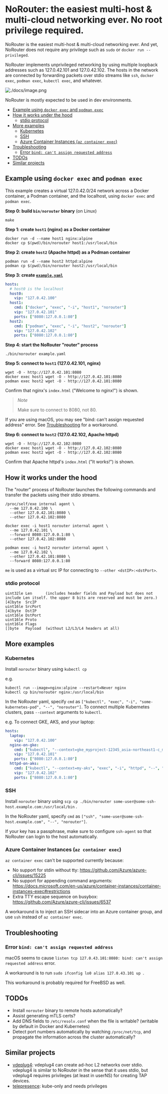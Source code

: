 # NoRouter: the easiest multi-host & multi-cloud networking ever. No root privilege required.

NoRouter is the easiest multi-host & multi-cloud networking ever. And yet, NoRouter does not require any privilege such as `sudo` or `docker run --privileged`.

NoRouter implements unprivileged networking by using multiple loopback addresses such as 127.0.42.101 and 127.0.42.102.
The hosts in the network are connected by forwarding packets over stdio streams like `ssh`, `docker exec`, `podman exec`, `kubectl exec`, and whatever.

![./docs/image.png](./docs/image.png)


NoRouter is mostly expected to be used in dev environments.

<!-- START doctoc generated TOC please keep comment here to allow auto update -->
<!-- DON'T EDIT THIS SECTION, INSTEAD RE-RUN doctoc TO UPDATE -->


- [Example using `docker exec` and `podman exec`](#example-using-docker-exec-and-podman-exec)
- [How it works under the hood](#how-it-works-under-the-hood)
  - [stdio protocol](#stdio-protocol)
- [More examples](#more-examples)
  - [Kubernetes](#kubernetes)
  - [SSH](#ssh)
  - [Azure Container Instances (`az container exec`)](#azure-container-instances-az-container-exec)
- [Troubleshooting](#troubleshooting)
  - [Error `bind: can't assign requested address`](#error-bind-cant-assign-requested-address)
- [TODOs](#todos)
- [Similar projects](#similar-projects)

<!-- END doctoc generated TOC please keep comment here to allow auto update -->

## Example using `docker exec` and `podman exec`

This example creates a virtual 127.0.42.0/24 network across a Docker container, a Podman container, and the localhost, using `docker exec` and `podman exec`.

**Step 0: build `bin/norouter` binary** (on Linux)

```console
make
```

**Step 1: create `host1` (nginx) as a Docker container**
```console
docker run -d --name host1 nginx:alpine
docker cp $(pwd)/bin/norouter host1:/usr/local/bin
```

**Step 2: create `host2` (Apache httpd) as a Podman container**
```console
podman run -d --name host2 httpd:alpine
podman cp $(pwd)/bin/norouter host2:/usr/local/bin
```

**Step 3: create [`example.yaml`](./example.yaml)**

```yaml
hosts:
  # host0 is the localhost
  host0:
    vip: "127.0.42.100"
  host1:
    cmd: ["docker", "exec", "-i", "host1", "norouter"]
    vip: "127.0.42.101"
    ports: ["8080:127.0.0.1:80"]
  host2:
    cmd: ["podman", "exec", "-i", "host2", "norouter"]
    vip: "127.0.42.102"
    ports: ["8080:127.0.0.1:80"]
```

**Step 4: start the NoRouter "router" process**

```console
./bin/norouter example.yaml
```

**Step 5: connect to `host1` (127.0.42.101, nginx)**

```console
wget -O - http://127.0.42.101:8080
docker exec host1 wget -O - http://127.0.42.101:8080
podman exec host2 wget -O - http://127.0.42.101:8080
```

Confirm that nginx's `index.html` ("Welcome to nginx!") is shown.

> *Note*
>
> Make sure to connect to 8080, not 80.

If you are using macOS, you may see "bind: can't assign requested address" error.
See [Troubleshooting](#troubleshooting) for a workaround.

**Step 6: connect to `host2` (127.0.42.102, Apache httpd)**

```console
wget -O - http://127.0.42.102:8080
docker exec host1 wget -O - http://127.0.42.102:8080
podman exec host2 wget -O - http://127.0.42.102:8080
```

Confirm that Apache httpd's `index.html` ("It works!") is shown.

## How it works under the hood

The "router" process of NoRouter launches the following commands and transfer the packets using their stdio streams.

```
/proc/self/exe internal agent \
  --me 127.0.42.100 \
  --other 127.0.42.101:8080 \
  --other 127.0.42.102:8080
```

```
docker exec -i host1 norouter internal agent \
  --me 127.0.42.101 \
  --forward 8080:127.0.0.1:80 \
  --other 127.0.42.102:8080
```

```
podman exec -i host2 norouter internal agent \
  --me 127.0.42.102 \
  --other 127.0.42.101:8080 \
  --forward 8080:127.0.0.1:80
```

`me` is used as a virtual src IP for connecting to `--other <dstIP>:<dstPort>`.

### stdio protocol

```
uint32le Len      (includes header fields and Payload but does not include Len itself. the upper 8 bits are reserved and must be zero.)
[4]byte  SrcIP
uint16le SrcPort
[4]byte  DstIP
uint16le DstPort
uint16le Proto
uint16le Flags
[]byte   Payload  (without L2/L3/L4 headers at all)
```

## More examples

### Kubernetes

Install `norouter` binary using `kubectl cp`

e.g.
```
kubectl run --image=nginx:alpine --restart=Never nginx
kubectl cp bin/norouter nginx:/usr/local/bin
```

In the NoRouter yaml, specify `cmd` as `["kubectl", "exec", "-i", "some-kubernetes-pod", "--", "norouter"]`.
To connect multiple Kubernetes clusters, pass `--context` arguments to `kubectl`.

e.g. To connect GKE, AKS, and your laptop:

```yaml
hosts:
  laptop:
    vip: "127.0.42.100"
  nginx-on-gke:
    cmd: ["kubectl", "--context=gke_myproject-12345_asia-northeast1-c_my-gke", "exec", "-i", "nginx", "--", "norouter"]
    vip: "127.0.42.101"
    ports: ["8080:127.0.0.1:80"]
  httpd-on-aks:
    cmd: ["kubectl", "--context=my-aks", "exec", "-i", "httpd", "--", "norouter"]
    vip: "127.0.42.102"
    ports: ["8080:127.0.0.1:80"]
```

### SSH

Install `norouter` binary using `scp cp ./bin/norouter some-user@some-ssh-host.example.com:/usr/local/bin` .

In the NoRouter yaml, specify `cmd` as `["ssh", "some-user@some-ssh-host.example.com", "--", "norouter"]`.

If your key has a passphrase, make sure to configure `ssh-agent` so that NoRouter can login to the host automatically.

### Azure Container Instances (`az container exec`)

`az container exec` can't be supported currently because:
- No support for stdin without tty: https://github.com/Azure/azure-cli/issues/15225
- No support for appending command arguments: https://docs.microsoft.com/en-us/azure/container-instances/container-instances-exec#restrictions
- Extra TTY escape sequence on busybox: https://github.com/Azure/azure-cli/issues/6537

A workaround is to inject an SSH sidecar into an Azure container group, and use `ssh` instead of `az container exec`.

## Troubleshooting

### Error `bind: can't assign requested address`
macOS seems to cause `listen tcp 127.0.43.101:8080: bind: can't assign requested address` error.

A workaround is to run `sudo ifconfig lo0 alias 127.0.43.101 up `.

This workaround is probably required for FreeBSD as well.

## TODOs

- Install `norouter` binary to remote hosts automatically?
- Assist generating mTLS certs?
- Add DNS fields to `/etc/resolv.conf` when the file is writable? (writable by default in Docker and Kubernetes)
- Detect port numbers automatically by watching `/proc/net/tcp`, and propagate the information across the cluster automatically?

## Similar projects

- [vdeplug4](https://github.com/rd235/vdeplug4): vdeplug4 can create ad-hoc L2 networks over stdio.
  vdeplug4 is similar to NoRouter in the sense that it uses stdio, but vdeplug4 requires privileges (at least in userNS) for creating TAP devices.
- [telepresence](https://www.telepresence.io/): kube-only and needs privileges
